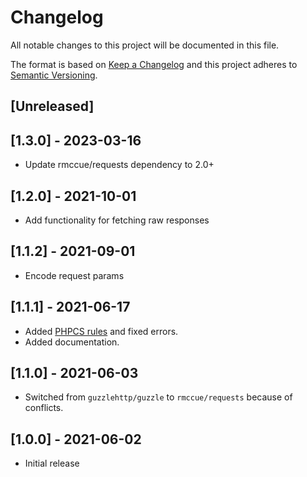 # Changelog
All notable changes to this project will be documented in this file.

The format is based on [Keep a Changelog](http://keepachangelog.com/en/1.0.0/) and this project adheres to [Semantic Versioning](http://semver.org/spec/v2.0.0.html).

## [Unreleased]

## [1.3.0] - 2023-03-16

- Update rmccue/requests dependency to 2.0+

## [1.2.0] - 2021-10-01

- Add functionality for fetching raw responses

## [1.1.2] - 2021-09-01

- Encode request params

## [1.1.1] - 2021-06-17

- Added [PHPCS rules](https://github.com/devgeniem/geniem-rules-codesniffer) and fixed errors.
- Added documentation.

## [1.1.0] - 2021-06-03

- Switched from `guzzlehttp/guzzle` to `rmccue/requests` because of conflicts.

## [1.0.0] - 2021-06-02

- Initial release
